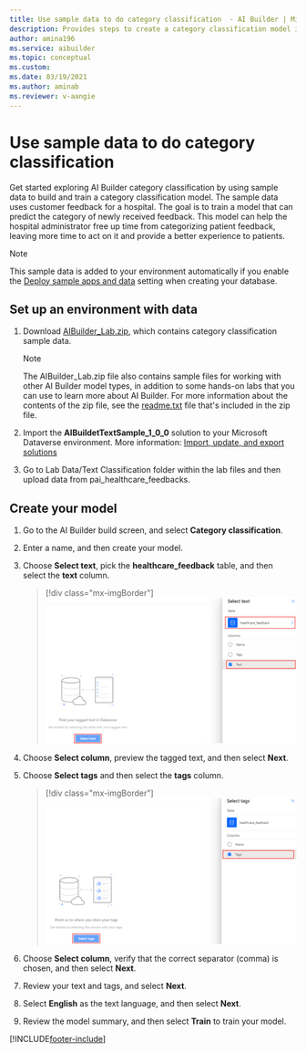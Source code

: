 ```yaml
---
title: Use sample data to do category classification  - AI Builder | Microsoft Docs
description: Provides steps to create a category classification model in AI Builder using sample data provided by Microsoft.
author: amina196
ms.service: aibuilder
ms.topic: conceptual
ms.custom: 
ms.date: 03/19/2021
ms.author: aminab
ms.reviewer: v-aangie
---
```


# Use sample data to do category classification

Get started exploring AI Builder category classification by using sample data to build and train a category classification model. The sample data uses customer feedback for a hospital. The goal is to train a model that can predict the category of newly received feedback. This model can help the hospital administrator free up time from categorizing patient feedback, leaving more time to act on it and provide a better experience to patients.

> [!NOTE]
> This sample data is added to your environment automatically if you enable the [Deploy sample apps and data](build-model.md#deploy-sample-apps-and-data) setting when creating your database.

## Set up an environment with data

1. Download [AIBuilder_Lab.zip](https://go.microsoft.com/fwlink/?linkid=2103171), which contains category classification sample data.

    > [!NOTE]
    > The AIBuilder_Lab.zip file also contains sample files for working with other AI Builder model types, in addition to some hands-on labs that you can use to learn more about AI Builder. For more information about the contents of the zip file, see the [readme.txt](https://go.microsoft.com/fwlink/?linkid=2108226) file that's included in the zip file.<!--By the way, this readme file needs some work. Please see learn-ai-builder.md for my markup.-->

2. Import the **AIBuildetTextSample_1_0_0** solution to your Microsoft Dataverse environment. More information: [Import, update, and export solutions](/powerapps/maker/common-data-service/import-update-export-solutions)

3. Go to Lab Data/Text Classification folder within the lab files and then upload data from pai_healthcare_feedbacks. 

## Create your model

1. Go to the AI Builder build screen, and select **Category classification**.
2. Enter a name, and then create your model.
3. Choose **Select text**, pick the **healthcare_feedback** table, and then select the **text** column.

    > [!div class="mx-imgBorder"]
    > ![Select text.](media/text-class-create-text.png "Select text")

1. Choose **Select column**, preview the tagged text, and then select **Next**.
1. Choose **Select tags** and then select the **tags** column.

    > [!div class="mx-imgBorder"]
    > ![Select tags.](media/text-class-create-tags.png "Select tags")

1. Choose **Select column**, verify that the correct separator (comma) is chosen, and then select **Next**.
1. Review your text and tags, and select **Next**.
1. Select **English** as the text language, and then select **Next**.
1. Review the model summary, and then select **Train** to train your model.

[!INCLUDE[footer-include](includes/footer-banner.md)]
